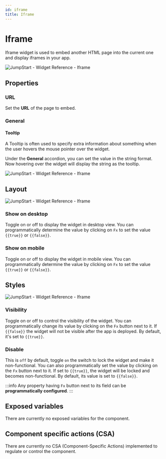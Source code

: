 ```yaml
---
id: iframe
title: Iframe
---
```

# Iframe

Iframe widget is used to embed another HTML page into the current one and display iframes in your app.

<div style={{textAlign: 'center'}}>

<img className="screenshot-full" src="/img/widgets/iframe/iframe.png" alt="JumpStart - Widget Reference - Iframe" />

</div>

## Properties

### URL

Set the **URL** of the page to embed.

### General
#### Tooltip

A Tooltip is often used to specify extra information about something when the user hovers the  mouse pointer over the widget.

Under the <b>General</b> accordion, you can set the value in the string format. Now hovering over the widget will display the string as the tooltip.

<div style={{textAlign: 'center'}}>

<img className="screenshot-full" src="/img/tooltip.png" alt="JumpStart - Widget Reference - Iframe" />

</div>

## Layout

<div style={{textAlign: 'center'}}>

<img className="screenshot-full" src="/img/widgets/iframe/layout.png" alt="JumpStart - Widget Reference - Iframe" />

</div>

### Show on desktop

Toggle on or off to display the widget in desktop view. You can programmatically determine the value by clicking on `Fx` to set the value `{{true}}` or `{{false}}`.
### Show on mobile

Toggle on or off to display the widget in mobile view. You can programmatically determine the value by clicking on `Fx` to set the value `{{true}}` or `{{false}}`.

## Styles

<div style={{textAlign: 'center'}}>

<img className="screenshot-full" src="/img/widgets/iframe/styles.png" alt="JumpStart - Widget Reference - Iframe" />

</div>

### Visibility

Toggle on or off to control the visibility of the widget. You can programmatically change its value by clicking on the `Fx` button next to it. If `{{false}}` the widget will not be visible after the app is deployed. By default, it's set to `{{true}}`.

### Disable

This is `off` by default, toggle `on` the switch to lock the widget and make it non-functional. You can also programmatically set the value by clicking on the `Fx` button next to it. If set to `{{true}}`, the widget will be locked and becomes non-functional. By default, its value is set to `{{false}}`.

:::info
Any property having `Fx` button next to its field can be **programmatically configured**.
:::


## Exposed variables

There are currently no exposed variables for the component.

## Component specific actions (CSA)

There are currently no CSA (Component-Specific Actions) implemented to regulate or control the component.
